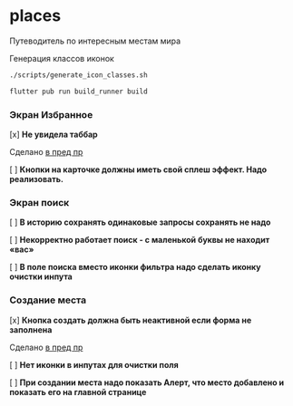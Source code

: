 # places

Путеводитель по интересным местам мира

Генерация классов иконок

```bash
./scripts/generate_icon_classes.sh 
```

```bash
flutter pub run build_runner build
```

### Экран Избранное

[x] **Не увидела таббар**

Сделано [в пред пр](https://github.com/skillbox-koutja/surf-flutter-course-kutyakin/pull/14#discussion_r1093642689)

[ ] **Кнопки на карточке должны иметь свой сплеш эффект. Надо реализовать.**

### Экран поиск

[ ] **В историю сохранять одинаковые запросы сохранять не надо**

[ ] **Некорректно работает поиск - с маленькой буквы не находит «вас»**

[ ] **В поле поиска вместо иконки фильтра надо сделать иконку очистки инпута**

### Создание места

[x] **Кнопка создать должна быть неактивной если форма не заполнена** 

Сделано [в пред пр](https://github.com/skillbox-koutja/surf-flutter-course-kutyakin/pull/14#discussion_r1093642689)

[ ] **Нет иконки в инпутах для очистки поля**

[ ] **При создании места надо показать Алерт, что место добавлено и показать его на главной странице**